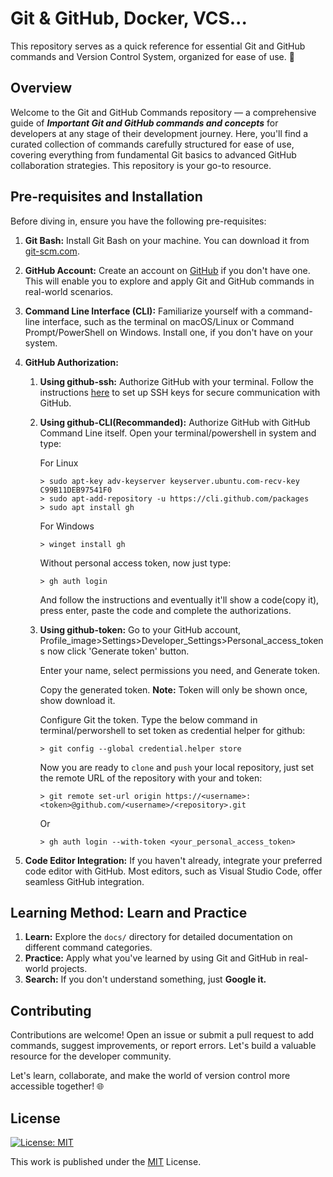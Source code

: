 # **Git & GitHub, Docker, VCS...**

This repository serves as a quick reference for essential Git and GitHub commands and Version Control System, organized for ease of use. 🚀

## Overview

Welcome to the Git and GitHub Commands repository — a comprehensive guide of ***Important Git and GitHub commands and concepts*** for developers at any stage of their development journey.
Here, you'll find a curated collection of commands carefully structured for ease of use, covering everything from fundamental Git basics to advanced GitHub collaboration strategies. This repository is your go-to resource.


## Pre-requisites and Installation

Before diving in, ensure you have the following pre-requisites:

1. **Git Bash:** Install Git Bash on your machine. You can download it from [git-scm.com](https://git-scm.com/downloads).
2. **GitHub Account:** Create an account on [GitHub](https://github.com) if you don't have one. This will enable you to explore and apply Git and GitHub commands in real-world scenarios.
3. **Command Line Interface (CLI):** Familiarize yourself with a command-line interface, such as the terminal on macOS/Linux or Command Prompt/PowerShell on Windows. Install one, if you don't have on your system.
4. **GitHub Authorization:** 
    1. **Using github-ssh:** Authorize GitHub with your terminal. Follow the instructions [here](https://docs.github.com/en/authentication/connecting-to-github-with-ssh) to set up SSH keys for secure communication with GitHub.
    2. **Using github-CLI(Recommanded):** Authorize GitHub with GitHub Command Line itself. Open your terminal/powershell in system and type:

        For Linux

        ```
        > sudo apt-key adv-keyserver keyserver.ubuntu.com-recv-key C99B11DEB97541F0
        > sudo apt-add-repository -u https://cli.github.com/packages
        > sudo apt install gh
        ```

        For Windows

        ```
        > winget install gh
        ```

        Without personal access token, now just type:

        ```
        > gh auth login
        ```
        And follow the instructions and eventually it'll show a code(copy it), press enter, paste the code and complete the authorizations.
    3. **Using github-token:** Go to your GitHub account, Profile_image>Settings>Developer_Settings>Personal_access_tokens now click 'Generate token' button. 

        Enter your name, select permissions you need, and Generate token.

        Copy the generated token. **Note:** Token will only be shown once, show download it.

        Configure Git the token. Type the below command in terminal/perworshell to set token as credential helper for github:

        ```
        > git config --global credential.helper store
        ```
        
        Now you are ready to `clone` and `push` your local repository, just set the remote URL of the repository with your <username> and token:

        ```
        > git remote set-url origin https://<username>:<token>@github.com/<username>/<repository>.git
        ```

        Or

        ```
        > gh auth login --with-token <your_personal_access_token>
        ```

5. **Code Editor Integration:** If you haven't already, integrate your preferred code editor with GitHub. Most editors, such as Visual Studio Code, offer seamless GitHub integration.



## Learning Method: Learn and Practice

1. **Learn:** Explore the `docs/` directory for detailed documentation on different command categories.
2. **Practice:** Apply what you've learned by using Git and GitHub in real-world projects.
3. **Search:** If you don't understand something, just **Google it.**

## Contributing

Contributions are welcome! Open an issue or submit a pull request to add commands, suggest improvements, or report errors. Let's build a valuable resource for the developer community.

Let's learn, collaborate, and make the world of version control more accessible together! 🌐


## License

[![License: MIT](https://img.shields.io/badge/License-MIT-yellow.svg)](https://opensource.org/licenses/MIT)

This work is published under the [MIT](https://github.com/harsh-a-parihar/Git_and_Github_VCS/blob/main/LICENSE) License.